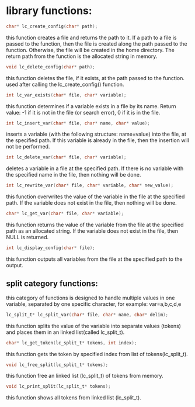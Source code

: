 # library functions:

```c
char* lc_create_config(char* path);
```
this function creates a file and returns the path to it. If a path to a file is passed to the function, then the file is created along the path passed to the function. Otherwise, the file will be created in the home directory. The return path from the function is the allocated string in memory.

```c
void lc_delete_config(char* path);
```
this function deletes the file, if it exists, at the path passed to the function. used after calling the lc_create_config() function.

```c
int lc_var_exists(char* file, char* variable);
```
this function determines if a variable exists in a file by its name. Return value: -1 if it is not in the file (or search error), 0 if it is in the file.

```c
int lc_insert_var(char* file, char* name, char* value);
```
inserts a variable (with the following structure: name=value) into the file, at the specified path. If this variable is already in the file, then the insertion will not be performed.

```c
int lc_delete_var(char* file, char* variable);
```
deletes a variable in a file at the specified path. If there is no variable with the specified name in the file, then nothing will be done.

```c
int lc_rewrite_var(char* file, char* variable, char* new_value);
```
this function overwrites the value of the variable in the file at the specified path. If the variable does not exist in the file, then nothing will be done.

```c
char* lc_get_var(char* file, char* variable);
```
this function returns the value of the variable from the file at the specified path as an allocated string. If the variable does not exist in the file, then NULL is returned.

```c
int lc_display_config(char* file);
```
this function outputs all variables from the file at the specified path to the output.

## split category functions:
this category of functions is designed to handle multiple values in one variable, separated by one specific character, for example: var=a,b,c,d,e

```c
lc_split_t* lc_split_var(char* file, char* name, char* delim);
```
this function splits the value of the variable into separate values (tokens) and places them in an linked list(called lc_split_t).

```c
char* lc_get_token(lc_split_t* tokens, int index);
```
this function gets the token by specified index from list of tokens(lc_split_t).

```c
void lc_free_split(lc_split_t* tokens);
```
this function free an linked list (lc_split_t) of tokens from memory.

```c
void lc_print_split(lc_split_t* tokens);
```
this function shows all tokens from linked list (lc_split_t).
